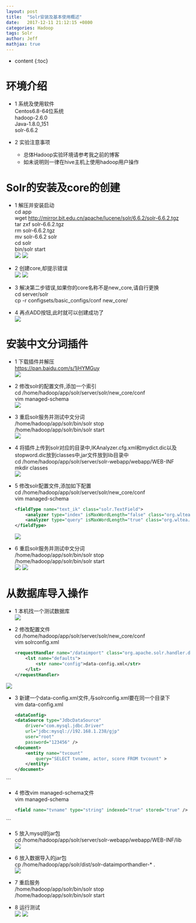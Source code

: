 ```yaml
---
layout: post
title:  "Solr安装及基本使用概述"
date:   2017-12-11 21:12:15 +0800
categories: Hadoop
tags: Solr
author: Jeff
mathjax: true
---
```


* content
{:toc}


# 环境介绍
* 1 系统及使用软件    
    Centos6.8-64位系统    
    hadoop-2.6.0    
    Java-1.8.0_151     
    solr-6.6.2    

* 2 实验注意事项<br>
    * 总体Hadoop实验环境请参考我之前的博客   
    * 如未说明则一律在hive主机上使用hadoop用户操作

# Solr的安装及core的创建
* 1 解压并安装启动<br>
    cd app<br>
    wget http://mirror.bit.edu.cn/apache/lucene/solr/6.6.2/solr-6.6.2.tgz<br>
    tar zxf solr-6.6.2.tgz<br>
    rm solr-6.6.2.tgz<br>
    mv solr-6.6.2 solr<br>
    cd solr<br>
    bin/solr start<br>
    ![](http://ov7z79pcc.bkt.clouddn.com/15129980060013.jpg)
    ![](http://ov7z79pcc.bkt.clouddn.com/15129980302446.jpg)

* 2 创建core,却提示错误<br>
    ![](http://ov7z79pcc.bkt.clouddn.com/15129980971913.jpg)
    ![](http://ov7z79pcc.bkt.clouddn.com/15129981309959.jpg)

* 3 解决第二步错误,如果你的core名称不是new_core,请自行更换<br>
    cd server/solr<br>
    cp -r configsets/basic_configs/conf new_core/

* 4 再点ADD按钮,此时就可以创建成功了<br>
    ![](http://ov7z79pcc.bkt.clouddn.com/15129982897910.jpg)

# 安装中文分词插件
* 1 下载插件并解压<br>
    https://pan.baidu.com/s/1jHYMGuy<br>
    ![](http://ov7z79pcc.bkt.clouddn.com/15129986892818.jpg)
    
* 2 修改solr的配置文件,添加一个索引<br>
    cd /home/hadoop/app/solr/server/solr/new_core/conf<br>
    vim managed-schema<br>
    ![](http://ov7z79pcc.bkt.clouddn.com/15129991620442.jpg)

* 3 重启solr服务并测试中文分词<br>
    /home/hadoop/app/solr/bin/solr stop<br>
    /home/hadoop/app/solr/bin/solr start<br>
    ![](http://ov7z79pcc.bkt.clouddn.com/15129993758978.jpg)

* 4 将插件上传到solr对应的目录中,IKAnalyzer.cfg.xml和mydict.dic以及stopword.dic放到classes中,jar文件放到lib目录中<br>
    cd /home/hadoop/app/solr/server/solr-webapp/webapp/WEB-INF<br>
    mkdir classes<br>
    ![](http://ov7z79pcc.bkt.clouddn.com/15129996492125.jpg)

* 5 修改solr配置文件,添加如下配置<br>
    cd /home/hadoop/app/solr/server/solr/new_core/conf<br>
    vim managed-schema
    ```xml
    <fieldType name="text_ik" class="solr.TextField">
        <analyzer type="index" isMaxWordLength="false" class="org.wltea.analyzer.lucene.IKAnalyzer"/>              
        <analyzer type="query" isMaxWordLength="true" class="org.wltea.analyzer.lucene.IKAnalyzer"/>                                
    </fieldType>
    ```
    ![](http://ov7z79pcc.bkt.clouddn.com/15129999880813.jpg)

* 6 重启solr服务并测试中文分词<br>
    /home/hadoop/app/solr/bin/solr stop<br>
    /home/hadoop/app/solr/bin/solr start<br>
    ![](http://ov7z79pcc.bkt.clouddn.com/15130000729871.jpg)
    ![](http://ov7z79pcc.bkt.clouddn.com/15130000895583.jpg)

# 从数据库导入操作
* 1 本机找一个测试数据库<br>
    ![](http://ov7z79pcc.bkt.clouddn.com/15134772951501.jpg)

* 2 修改配置文件<br>
    cd /home/hadoop/app/solr/server/solr/new_core/conf<br>
    vim solrconfig.xml
    ```xml
    <requestHandler name="/dataimport" class="org.apache.solr.handler.dataimport.DataImportHandler">
        <lst name="defaults">
            <str name="config">data-config.xml</str>
        </lst>
  </requestHandler>
  ```
![](http://ov7z79pcc.bkt.clouddn.com/15134779071704.jpg)

* 3 新建一个data-config.xml文件,与solrconfig.xml要在同一个目录下<br>
    vim data-config.xml<br>
    ```xml
    <dataConfig>
    <dataSource type="JdbcDataSource"
        driver="com.mysql.jdbc.Driver"
        url="jdbc:mysql://192.168.1.238/gjp"
        user="root"
        password="123456" />
    <document>
        <entity name="tvcount"
            query="SELECT tvname, actor, score FROM tvcount" >
        </entity>
    </document>
</dataConfig>
```

* 4 修改vim managed-schema文件<br>
    vim managed-schema<br>
    ```xml
    <field name="tvname" type="string" indexed="true" stored="true" />
<field name="actor" type="string" indexed="true" stored="true" />
<field name="score" type="double" indexed="true" stored="true" />
```

* 5 放入mysql的jar包<br>
    cd /home/hadoop/app/solr/server/solr-webapp/webapp/WEB-INF/lib<br>
    ![](http://ov7z79pcc.bkt.clouddn.com/15134789379051.jpg)
    
* 6 放入数据导入的jar包<br>
    cp /home/hadoop/app/solr/dist/solr-dataimporthandler-* .<br>
    ![](http://ov7z79pcc.bkt.clouddn.com/15134796508983.jpg)

* 7 重启服务<br>
    /home/hadoop/app/solr/bin/solr stop<br>
    /home/hadoop/app/solr/bin/solr start<br>

* 8 运行测试<br>
    ![](http://ov7z79pcc.bkt.clouddn.com/15134797202073.jpg)
    ![](http://ov7z79pcc.bkt.clouddn.com/15134801998196.jpg)



